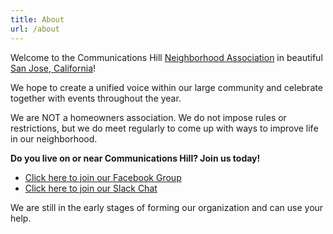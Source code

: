 ```yaml
---
title: About
url: /about
---
```


Welcome to the Communications Hill [Neighborhood Association](https://en.wikipedia.org/wiki/Neighborhood_association) in beautiful [San Jose, California](https://en.wikipedia.org/wiki/San_Jose,_California)!

We hope to create a unified voice within our large community and celebrate together with events throughout the year.

We are NOT a homeowners association. We do not impose rules or restrictions, but we do meet regularly to come up with ways to improve life in our neighborhood.

**Do you live on or near Communications Hill? Join us today!**

* [Click here to join our Facebook Group](https://www.facebook.com/groups/communicationshill)
* [Click here to join our Slack Chat](https://www.commhill.org/slack)

We are still in the early stages of forming our organization and can use your help.
